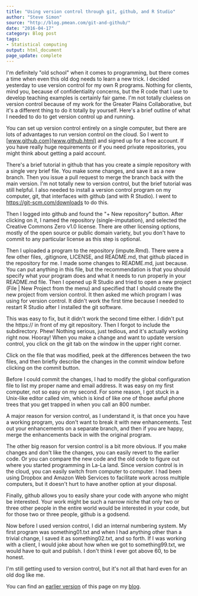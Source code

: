 ```yaml
---
title: "Using version control through git, github, and R Studio"
author: "Steve Simon"
source: "http://blog.pmean.com/git-and-github/"
date: "2016-04-17"
category: Blog post
tags:
- Statistical computing
output: html_document
page_update: complete
---
```


I'm definitely "old school" when it comes to programming, but there comes a time when even this old dog needs to learn a new trick. I decided yesterday to use version control for my own R programs. Nothing for clients, mind you, because of confidentiality concerns, but the R code that I use to develop teaching examples is certainly fair game. I'm not totally clueless on version control because of my work for the Greater Plains Collaborative, but it's a different thing to do it totally by yourself. Here's a brief outline of what I needed to do to get version control up and running.

<!---More--->

You can set up version control entirely on a single computer, but there are lots of advantages to run version control on the cloud. So I went to [www.github.com](www.github.html) and signed up for a free account. If you have really huge requirements or if you need private repositories, you might think about getting a paid account.

There's a brief tutorial in github that has you create a simple repository with a single very brief file. You make some changes, and save it as a new branch. Then you issue a pull request to merge the branch back with the main version. I'm not totally new to version control, but the brief tutorial was still helpful. I also needed to install a version control program on my computer, git, that interfaces with github (and with R Studio). I went to <https://git-scm.com/downloads> to do this.

Then I logged into github and found the "+ New repository" button. After clicking on it, I named the repository (single-imputation), and selected the Creative Commons Zero v1.0 license. There are other licensing options, mostly of the open source or public domain variety, but you don't have to commit to any particular license as this step is optional.

Then I uploaded a program to the repository (impute.Rmd). There were a few other files, .gitignore, LICENSE, and README.md, that github placed in the repository for me. I made some changes to README.md, just because. You can put anything in this file, but the recommendation is that you should specify what your program does and what it needs to run properly in your README.md file. Then I opened up R Studio and tried to open a new project (File | New Project from the menu) and specified that I should create the new project from version control. It then asked me which program I was using for version control. It didn't work the first time because I needed to restart R Studio after I installed the git software.

This was easy to fix, but it didn't work the second time either. I didn't put the https:// in front of my git repository. Then I forgot to include the subdirectory. Phew! Nothing serious, just tedious, and it's actually working right now. Hooray! When you make a change and want to update version control, you click on the git tab on the window in the upper right corner.

Click on the file that was modified, peek at the differences between the two files, and then briefly describe the changes in the commit window before clicking on the commit button.

Before I could commit the changes, I had to modify the global configuration file to list my proper name and email address. It was easy on my first computer, not so easy on my second. For some reason, I got stuck in a Unix-like editor called vim, which is kind of like one of those awful phone trees that you get trapped in when you call an 800 number.

A major reason for version control, as I understand it, is that once you have a working program, you don't want to break it with new enhancements. Test out your enhancements on a separate branch, and then if you are happy, merge the enhancements back in with the original program.

The other big reason for version control is a bit more obvious. If you make changes and don't like the changes, you can easily revert to the earlier code. Or you can compare the new code and the old code to figure out where you started programming in La-La land. Since version control is in the cloud, you can easily switch from computer to computer. I had been using Dropbox and Amazon Web Services to facilitate work across multiple computers, but it doesn't hurt to have another option at your disposal.

Finally, github allows you to easily share your code with anyone who might be interested. Your work might be such a narrow niche that only two or three other people in the entire world would be interested in your code, but for those two or three people, github is a godsend.

Now before I used version control, I did an internal numbering system. My first program was something01.txt and when I had anything other than a trivial change, I saved it as something02.txt, and so forth. If I was working with a client, I would joke about how when we got to something99.txt, we would have to quit and publish. I don't think I ever got above 60, to be honest.

I'm still getting used to version control, but it's not all that hard even for an old dog like me.

You can find an [earlier version][sim1] of this page on my [blog][sim2].

[sim1]: http://blog.pmean.com/git-and-github/
[sim2]: http://blog.pmean.com
